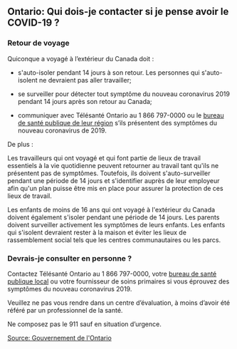 ## Ontario: Qui dois-je contacter si je pense avoir le COVID-19 ?

### Retour de voyage

Quiconque a voyagé à l’extérieur du Canada doit :

- s'auto-isoler pendant 14 jours à son retour. Les personnes qui s'auto-isolent ne devraient pas aller travailler;

- se surveiller pour détecter tout symptôme du nouveau coronavirus 2019 pendant 14 jours après son retour au Canada;

- communiquer avec Télésanté Ontario au 1 866 797-0000 ou le [bureau de santé publique de leur région](http://www.health.gov.on.ca/fr/common/system/services/phu/locations.aspx) s’ils présentent des symptômes du nouveau coronavirus de 2019.

De plus :

Les travailleurs qui ont voyagé et qui font partie de lieux de travail essentiels à la vie quotidienne peuvent retourner au travail tant qu'ils ne présentent pas de symptômes. Toutefois, ils doivent s'auto-surveiller pendant une période de 14 jours et s'identifier auprès de leur employeur afin qu'un plan puisse être mis en place pour assurer la protection de ces lieux de travail.

Les enfants de moins de 16 ans qui ont voyagé à l'extérieur du Canada doivent également s'isoler pendant une période de 14 jours. Les parents doivent surveiller activement les symptômes de leurs enfants. Les enfants qui s'isolent devraient rester à la maison et éviter les lieux de rassemblement social tels que les centres communautaires ou les parcs.

### Devrais-je consulter en personne ?

Contactez Télésanté Ontario au 1 866 797-0000, votre [bureau de santé publique local](https://www.phdapps.health.gov.on.ca/PHULocator/fr/Default.aspx) ou votre fournisseur de soins primaires si vous éprouvez des symptômes du nouveau coronavirus 2019.

Veuillez ne pas vous rendre dans un centre d’évaluation, à moins d’avoir été référé par un professionnel de la santé.

Ne composez pas le 911 sauf en situation d’urgence.

[Source: Gouvernement de l'Ontario](https://www.ontario.ca/fr/page/nouveau-coronavirus-2019)
